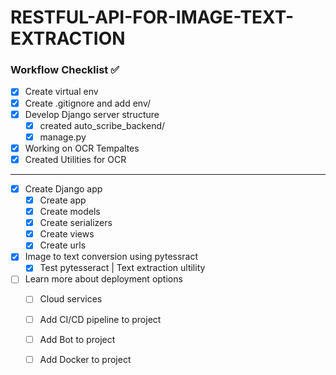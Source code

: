 # RESTFUL-API-FOR-IMAGE-TEXT-EXTRACTION

### Workflow Checklist ✅
- [X] Create virtual env
- [x] Create .gitignore and add env/ 
- [x] Develop Django server structure
  - [x] created auto_scribe_backend/
  - [x] manage.py
- [x] Working on OCR Tempaltes
- [x] Created Utilities for OCR
---
- [x] Create Django app
  - [x] Create app
  - [x] Create models
  - [x] Create serializers
  - [x] Create views
  - [x] Create urls

- [x] Image to text conversion using pytessract
  - [x] Test pytesseract | Text extraction ultility
- [ ] Learn more about deployment options
  - [ ] Cloud services
  - [ ] Add CI/CD pipeline to project
  - [ ] Add Bot to project
  - [ ] Add Docker to project
  